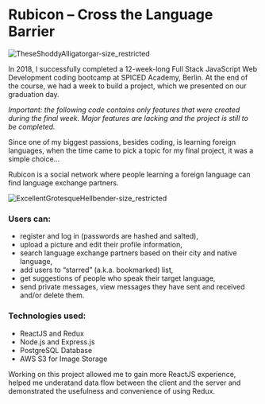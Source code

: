 # Rubicon – Cross the Language Barrier

![TheseShoddyAlligatorgar-size_restricted](/Users/lina/Desktop/TheseShoddyAlligatorgar-size_restricted.gif)

In 2018, I successfully completed a 12-week-long Full Stack JavaScript Web Development coding bootcamp at SPICED Academy, Berlin. At the end of the course, we had a week to build a project, which we presented on our graduation day. 

*Important: the following code contains only features that were created during the final week. Major features are lacking and the project is still to be completed.*

Since one of my biggest passions, besides coding, is learning foreign languages, when the time came to pick a topic for my final project, it was a simple choice…

Rubicon is a social network where people learning a foreign language can find language exchange partners.

![ExcellentGrotesqueHellbender-size_restricted](/Users/lina/Desktop/ExcellentGrotesqueHellbender-size_restricted.gif)

###  Users can:

- register and log in (passwords are hashed and salted),
- upload a picture and edit their profile information,
- search language exchange partners based on their city and native language,
- add users to “starred” (a.k.a. bookmarked) list,
- get suggestions of people who speak their target language,
- send private messages, view messages they have sent and received and/or delete them.

### Technologies used:

- ReactJS and Redux
- Node.js and Express.js
-  PostgreSQL Database
- AWS S3 for Image Storage

Working on this project allowed me to gain more ReactJS experience, helped me underatand data flow between the client and  the server and demonstrated the usefulness and convenience of using Redux. 
